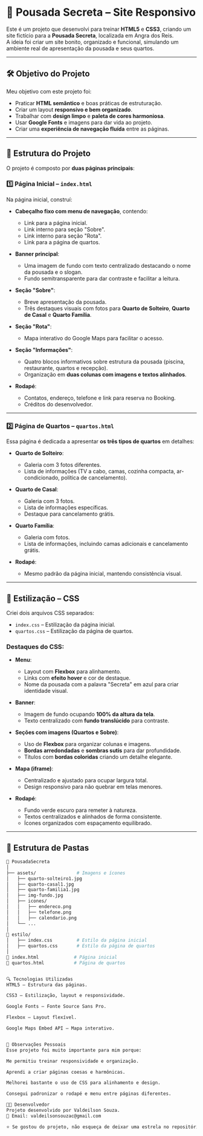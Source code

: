 # 🌴 Pousada Secreta – Site Responsivo

Este é um projeto que desenvolvi para treinar **HTML5** e **CSS3**, criando um site fictício para a **Pousada Secreta**, localizada em Angra dos Reis.  
A ideia foi criar um site bonito, organizado e funcional, simulando um ambiente real de apresentação da pousada e seus quartos.

---

## 🛠 Objetivo do Projeto

Meu objetivo com este projeto foi:

- Praticar **HTML semântico** e boas práticas de estruturação.
- Criar um layout **responsivo e bem organizado**.
- Trabalhar com **design limpo** e **paleta de cores harmoniosa**.
- Usar **Google Fonts** e imagens para dar vida ao projeto.
- Criar uma **experiência de navegação fluída** entre as páginas.

---

## 📄 Estrutura do Projeto

O projeto é composto por **duas páginas principais**:

### 1️⃣ Página Inicial – `index.html`
Na página inicial, construí:

- **Cabeçalho fixo com menu de navegação**, contendo:
  - Link para a página inicial.
  - Link interno para seção "Sobre".
  - Link interno para seção "Rota".
  - Link para a página de quartos.

- **Banner principal**:
  - Uma imagem de fundo com texto centralizado destacando o nome da pousada e o slogan.
  - Fundo semitransparente para dar contraste e facilitar a leitura.

- **Seção "Sobre"**:
  - Breve apresentação da pousada.
  - Três destaques visuais com fotos para **Quarto de Solteiro**, **Quarto de Casal** e **Quarto Família**.

- **Seção "Rota"**:
  - Mapa interativo do Google Maps para facilitar o acesso.

- **Seção "Informações"**:
  - Quatro blocos informativos sobre estrutura da pousada (piscina, restaurante, quartos e recepção).
  - Organização em **duas colunas com imagens e textos alinhados**.

- **Rodapé**:
  - Contatos, endereço, telefone e link para reserva no Booking.
  - Créditos do desenvolvedor.

---

### 2️⃣ Página de Quartos – `quartos.html`
Essa página é dedicada a apresentar **os três tipos de quartos** em detalhes:

- **Quarto de Solteiro**:
  - Galeria com 3 fotos diferentes.
  - Lista de informações (TV a cabo, camas, cozinha compacta, ar-condicionado, política de cancelamento).

- **Quarto de Casal**:
  - Galeria com 3 fotos.
  - Lista de informações específicas.
  - Destaque para cancelamento grátis.

- **Quarto Família**:
  - Galeria com fotos.
  - Lista de informações, incluindo camas adicionais e cancelamento grátis.

- **Rodapé**:
  - Mesmo padrão da página inicial, mantendo consistência visual.

---

## 🎨 Estilização – CSS

Criei dois arquivos CSS separados:

- `index.css` – Estilização da página inicial.
- `quartos.css` – Estilização da página de quartos.

### Destaques do CSS:

- **Menu**:
  - Layout com **Flexbox** para alinhamento.
  - Links com **efeito hover** e cor de destaque.
  - Nome da pousada com a palavra "Secreta" em azul para criar identidade visual.

- **Banner**:
  - Imagem de fundo ocupando **100% da altura da tela**.
  - Texto centralizado com **fundo translúcido** para contraste.

- **Seções com imagens (Quartos e Sobre)**:
  - Uso de **Flexbox** para organizar colunas e imagens.
  - **Bordas arredondadas** e **sombras sutis** para dar profundidade.
  - Títulos com **bordas coloridas** criando um detalhe elegante.

- **Mapa (iframe)**:
  - Centralizado e ajustado para ocupar largura total.
  - Design responsivo para não quebrar em telas menores.

- **Rodapé**:
  - Fundo verde escuro para remeter à natureza.
  - Textos centralizados e alinhados de forma consistente.
  - Ícones organizados com espaçamento equilibrado.

---

## 📂 Estrutura de Pastas

```bash
📁 PousadaSecreta
│
├── assets/               # Imagens e ícones
│   ├── quarto-solteiro1.jpg
│   ├── quarto-casal1.jpg
│   ├── quarto-familia1.jpg
│   ├── img-fundo.jpg
│   ├── icones/
│   │   ├── endereco.png
│   │   ├── telefone.png
│   │   ├── calendario.png
│   └── ...
│
📁 estilo/
│   ├── index.css         # Estilo da página inicial
│   ├── quartos.css       # Estilo da página de quartos
│
📄 index.html             # Página inicial
📄 quartos.html           # Página de quartos


🔍 Tecnologias Utilizadas
HTML5 – Estrutura das páginas.

CSS3 – Estilização, layout e responsividade.

Google Fonts – Fonte Source Sans Pro.

Flexbox – Layout flexível.

Google Maps Embed API – Mapa interativo.


📌 Observações Pessoais
Esse projeto foi muito importante para mim porque:

Me permitiu treinar responsividade e organização.

Aprendi a criar páginas coesas e harmônicas.

Melhorei bastante o uso de CSS para alinhamento e design.

Consegui padronizar o rodapé e menu entre páginas diferentes.

👨‍💻 Desenvolvedor
Projeto desenvolvido por Valdeilson Souza.
📧 Email: valdeilsonsouzac@gmail.com

⭐ Se gostou do projeto, não esqueça de deixar uma estrela no repositório!
